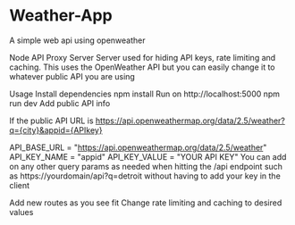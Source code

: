 # Weather-App
A simple web api using openweather

Node API Proxy Server
Server used for hiding API keys, rate limiting and caching. This uses the OpenWeather API but you can easily change it to whatever public API you are using

Usage
Install dependencies
npm install
Run on http://localhost:5000
npm run dev
Add public API info


If the public API URL is https://api.openweathermap.org/data/2.5/weather?q={city}&appid={APIkey}

API_BASE_URL = "https://api.openweathermap.org/data/2.5/weather"
API_KEY_NAME = "appid"
API_KEY_VALUE = "YOUR API KEY"
You can add on any other query params as needed when hitting the /api endpoint such as https://yourdomain/api?q=detroit without having to add your key in the client

Add new routes as you see fit
Change rate limiting and caching to desired values
